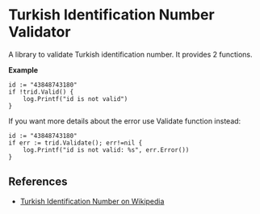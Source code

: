 # Turkish Identification Number Validator
A library to validate Turkish identification number. It provides 2 functions.

**Example**
```
id := "43848743180"
if !trid.Valid() {
    log.Printf("id is not valid")
}
```

If you want more details about the error use Validate function instead:

```
id := "43848743180"
if err := trid.Validate(); err!=nil {
    log.Printf("id is not valid: %s", err.Error())
}
```

## References
- [Turkish Identification Number on Wikipedia](https://en.wikipedia.org/wiki/Turkish_Identification_Number)